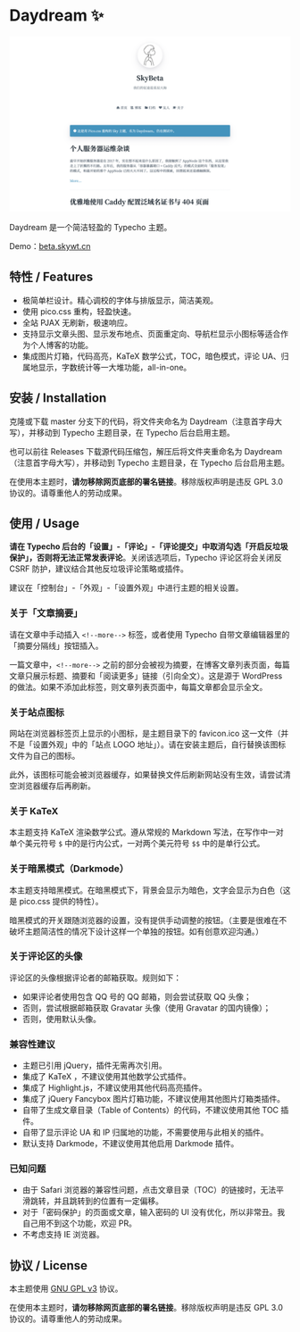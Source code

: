 # Daydream ✨

![screenshot.png](./screenshot.png)

Daydream 是一个简洁轻盈的 Typecho 主题。

Demo：[beta.skywt.cn](https://beta.skywt.cn/)

## 特性 / Features

- 极简单栏设计。精心调校的字体与排版显示，简洁美观。
- 使用 pico.css 重构，轻盈快速。
- 全站 PJAX 无刷新，极速响应。
- 支持显示文章头图、显示发布地点、页面重定向、导航栏显示小图标等适合作为个人博客的功能。
- 集成图片灯箱，代码高亮，KaTeX 数学公式，TOC，暗色模式，评论 UA、归属地显示，字数统计等一大堆功能，all-in-one。

## 安装 / Installation

克隆或下载 master 分支下的代码，将文件夹命名为 Daydream（注意首字母大写），并移动到 Typecho 主题目录，在 Typecho 后台启用主题。

也可以前往 Releases 下载源代码压缩包，解压后将文件夹重命名为 Daydream（注意首字母大写），并移动到 Typecho 主题目录，在 Typecho 后台启用主题。

在使用本主题时，**请勿移除网页底部的署名链接**。移除版权声明是违反 GPL 3.0 协议的。请尊重他人的劳动成果。

## 使用 / Usage

**请在 Typecho 后台的「设置」-「评论」-「评论提交」中取消勾选「开启反垃圾保护」，否则将无法正常发表评论**。关闭该选项后，Typecho 评论区将会关闭反 CSRF 防护，建议结合其他反垃圾评论策略或插件。

建议在「控制台」-「外观」-「设置外观」中进行主题的相关设置。

### 关于「文章摘要」

请在文章中手动插入 `<!--more-->` 标签，或者使用 Typecho 自带文章编辑器里的「摘要分隔线」按钮插入。

一篇文章中，`<!--more-->` 之前的部分会被视为摘要，在博客文章列表页面，每篇文章只展示标题、摘要和「阅读更多」链接（引向全文）。这是源于 WordPress 的做法。如果不添加此标签，则文章列表页面中，每篇文章都会显示全文。

### 关于站点图标

网站在浏览器标签页上显示的小图标，是主题目录下的 favicon.ico 这一文件（并不是「设置外观」中的「站点 LOGO 地址」）。请在安装主题后，自行替换该图标文件为自己的图标。

此外，该图标可能会被浏览器缓存，如果替换文件后刷新网站没有生效，请尝试清空浏览器缓存后再刷新。

### 关于 KaTeX

本主题支持 KaTeX 渲染数学公式。遵从常规的 Markdown 写法，在写作中一对单个美元符号 `$` 中的是行内公式，一对两个美元符号 `$$` 中的是单行公式。

### 关于暗黑模式（Darkmode）

本主题支持暗黑模式。在暗黑模式下，背景会显示为暗色，文字会显示为白色（这是 pico.css 提供的特性）。

暗黑模式的开关跟随浏览器的设置，没有提供手动调整的按钮。（主要是很难在不破坏主题简洁性的情况下设计这样一个单独的按钮。如有创意欢迎沟通。）

### 关于评论区的头像

评论区的头像根据评论者的邮箱获取。规则如下：

- 如果评论者使用包含 QQ 号的 QQ 邮箱，则会尝试获取 QQ 头像；
- 否则，尝试根据邮箱获取 Gravatar 头像（使用 Gravatar 的国内镜像）；
- 否则，使用默认头像。

### 兼容性建议

- 主题已引用 jQuery，插件无需再次引用。
- 集成了 KaTeX ，不建议使用其他数学公式插件。
- 集成了 Highlight.js，不建议使用其他代码高亮插件。
- 集成了 jQuery Fancybox 图片灯箱功能，不建议使用其他图片灯箱类插件。
- 自带了生成文章目录（Table of Contents）的代码，不建议使用其他 TOC 插件。
- 自带了显示评论 UA 和 IP 归属地的功能，不需要使用与此相关的插件。
- 默认支持 Darkmode，不建议使用其他启用 Darkmode 插件。

### 已知问题

- 由于 Safari 浏览器的兼容性问题，点击文章目录（TOC）的链接时，无法平滑跳转，并且跳转到的位置有一定偏移。
- 对于「密码保护」的页面或文章，输入密码的 UI 没有优化，所以非常丑。我自己用不到这个功能，欢迎 PR。
- 不考虑支持 IE 浏览器。

## 协议 / License

本主题使用 [GNU GPL v3](https://choosealicense.com/licenses/gpl-3.0/) 协议。

在使用本主题时，**请勿移除网页底部的署名链接**。移除版权声明是违反 GPL 3.0 协议的。请尊重他人的劳动成果。